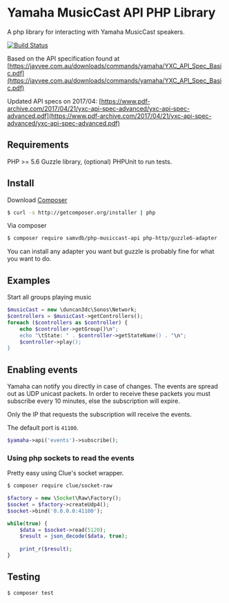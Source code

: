 # Yamaha MusicCast API PHP Library

A php library for interacting with Yamaha MusicCast speakers.

[![Build Status](https://travis-ci.org/grandDam/php-musiccast-api.svg?branch=master)](https://travis-ci.org/grandDam/php-musiccast-api)

Based on the API specification found at [https://jayvee.com.au/downloads/commands/yamaha/YXC_API_Spec_Basic.pdf](https://jayvee.com.au/downloads/commands/yamaha/YXC_API_Spec_Basic.pdf)

Updated API specs on 2017/04:
[https://www.pdf-archive.com/2017/04/21/yxc-api-spec-advanced/yxc-api-spec-advanced.pdf](https://www.pdf-archive.com/2017/04/21/yxc-api-spec-advanced/yxc-api-spec-advanced.pdf)

## Requirements

PHP >= 5.6
Guzzle library,
(optional) PHPUnit to run tests.

## Install

Download [Composer](https://getcomposer.org/)
```bash
$ curl -s http://getcomposer.org/installer | php
```

Via composer
```bash
$ composer require samvdb/php-musiccast-api php-http/guzzle6-adapter
```

You can install any adapter you want but guzzle is probably fine for what you want to do.

## Examples
Start all groups playing music

```php
$musicCast = new \duncan3dc\Sonos\Network;
$controllers = $musicCast->getControllers();
foreach ($controllers as $controller) {
    echo $controller->getGroup()\n";
    echo "\tState: " . $controller->getStateName() . "\n";
    $controller->play();
}
```

## Enabling events

Yamaha can notify you directly in case of changes. The events are spread out as UDP unicast packets.
In order to receive these packets you must subscribe every 10 minutes, else the subscription will expire.

Only the IP that requests the subscription will receive the events.

The default port is `41100`.

```php
$yamaha->api('events')->subscribe();
```

### Using php sockets to read the events

Pretty easy using Clue's socket wrapper.

```bash
$ composer require clue/socket-raw
```

```php
$factory = new \Socket\Raw\Factory();
$socket = $factory->createUdp4();
$socket->bind('0.0.0.0:41100');

while(true) {
    $data = $socket->read(5120);
    $result = json_decode($data, true);
    
    print_r($result);
}
```


## Testing

``` bash
$ composer test
```







